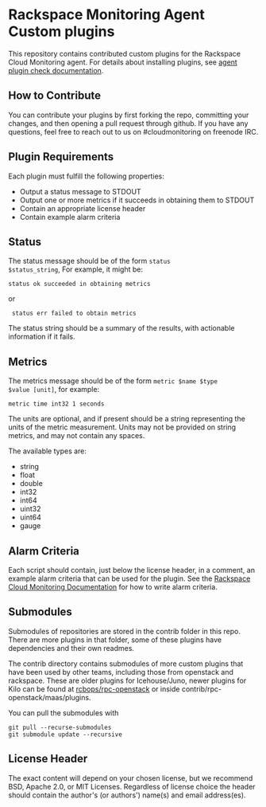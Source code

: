 # Rackspace Monitoring Agent Custom plugins

This repository contains contributed custom plugins for the Rackspace Cloud
Monitoring agent. For details about installing plugins, see [agent plugin check documentation](https://developer.rackspace.com/docs/rackspace-monitoring/v1/tech-ref-info/check-type-reference/#agent-plugin).

## How to Contribute

You can contribute your plugins by first forking the repo, committing your changes, and then opening a pull request through github. If you have any questions, feel free to reach out to us on #cloudmonitoring on freenode IRC.

## Plugin Requirements

Each plugin must fulfill the following properties:

  * Output a status message to STDOUT
  * Output one or more metrics if it succeeds in obtaining them to STDOUT
  * Contain an appropriate license header
  * Contain example alarm criteria

## Status

The status message should be of the form <code>status $status_string</code>, For example, it might be:

<code>status ok succeeded in obtaining metrics</code>

or

<code> status err failed to obtain metrics</code>

The status string should be a summary of the results, with actionable information if it fails.

## Metrics

The metrics message should be of the form <code>metric $name $type $value [unit]</code>, for example:

<code>metric time int32 1 seconds</code>

The units are optional, and if present should be a string representing the units of the metric measurement. Units may not be provided on string metrics, and may not contain any spaces.

The available types are:

  * string
  * float
  * double
  * int32
  * int64
  * uint32
  * uint64
  * gauge

## Alarm Criteria

Each script should contain, just below the license header, in a comment, an example alarm criteria that can be used for the plugin. See the [Rackspace Cloud Monitoring Documentation](https://developer.rackspace.com/docs/rackspace-monitoring/v1/tech-ref-info/alert-triggers-and-alarms/) for how to write alarm criteria.

## Submodules

Submodules of repositories are stored in the contrib folder in this repo.  
There are more plugins in that folder, some of these plugins have dependencies and their own readmes.  

The contrib directory contains submodules of more custom plugins that have been used by other teams, including those from openstack and rackspace. These are older plugins for Icehouse/Juno, 
newer plugins for Kilo can be found at [rcbops/rpc-openstack](https://github.com/rcbops/rpc-openstack) or inside contrib/rpc-openstack/maas/plugins.

You can pull the submodules with 
```
git pull --recurse-submodules
git submodule update --recursive
```


## License Header

 The exact content will depend on your chosen license, but we recommend BSD, Apache 2.0, or MIT Licenses. Regardless of license choice the header should contain the author's (or authors') name(s) and email address(es).
